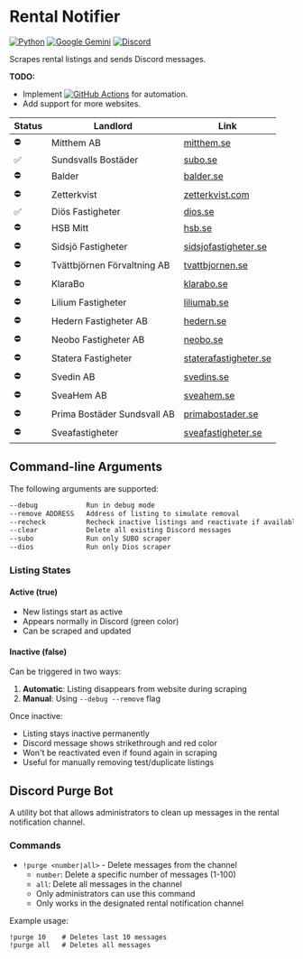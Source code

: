 # Rental Notifier

[![Python](https://img.shields.io/badge/Python-3776AB?logo=python&logoColor=white&style=for-the-badge)](https://github.com/python)
[![Google Gemini](https://img.shields.io/badge/Google%20Gemini-886FBF?logo=googlegemini&logoColor=white&style=for-the-badge)](https://github.com/google-gemini)
[![Discord](https://img.shields.io/badge/Discord-%235865F2.svg?&logo=discord&logoColor=white&style=for-the-badge)](https://github.com/discord)

Scrapes rental listings and sends Discord messages.

**TODO:**
* Implement [![GitHub Actions](https://img.shields.io/badge/GitHub_Actions-2088FF?logo=github-actions&logoColor=white)](https://docs.github.com/en/actions) for automation.
* Add support for more websites.

| **Status** | **Landlord**                              | **Link**                                                           |
|------------|-------------------------------------------|--------------------------------------------------------------------|
| ⛔         | Mitthem AB                                 | [mitthem.se](https://www.mitthem.se)                              |
| ✅         | Sundsvalls Bostäder                        | [subo.se](https://www.subo.se)                                    |
| ⛔         | Balder                                     | [balder.se](https://www.balder.se)                                |
| ⛔         | Zetterkvist                                | [zetterkvist.com](https://www.zetterkvist.com)                    |
| ✅         | Diös Fastigheter                           | [dios.se](https://www.dios.se)                                    |
| ⛔         | HSB Mitt                                   | [hsb.se](https://www.hsb.se)                                      |
| ⛔         | Sidsjö Fastigheter                         | [sidsjofastigheter.se](https://www.sidsjofastigheter.se)          |
| ⛔         | Tvättbjörnen Förvaltning AB                | [tvattbjornen.se](https://www.tvattbjornen.se)                    |
| ⛔         | KlaraBo                                    | [klarabo.se](https://www.klarabo.se)                              |
| ⛔         | Lilium Fastigheter                         | [liliumab.se](https://www.liliumab.se)                            |
| ⛔         | Hedern Fastigheter AB                      | [hedern.se](https://hedern.se)                                    |
| ⛔         | Neobo Fastigheter AB                       | [neobo.se](https://www.neobo.se)                                  |
| ⛔         | Statera Fastigheter                        | [staterafastigheter.se](https://www.staterafastigheter.se)        |
| ⛔         | Svedin AB                                  | [svedins.se](https://www.svedins.se)                              |
| ⛔         | SveaHem AB                                 | [sveahem.se](https://www.sveahem.se)                              |
| ⛔         | Prima Bostäder Sundsvall AB                | [primabostader.se](https://primabostader.se)                      |
| ⛔         | Sveafastigheter                            | [sveafastigheter.se](https://sveafastigheter.se)                  |


## Command-line Arguments

The following arguments are supported:

```bash
--debug            Run in debug mode
--remove ADDRESS   Address of listing to simulate removal
--recheck          Recheck inactive listings and reactivate if available
--clear            Delete all existing Discord messages
--subo             Run only SUBO scraper
--dios             Run only Dios scraper
```
### Listing States

#### Active (true)
- New listings start as active
- Appears normally in Discord (green color)
- Can be scraped and updated

#### Inactive (false)
Can be triggered in two ways:
1. **Automatic**: Listing disappears from website during scraping
2. **Manual**: Using `--debug --remove` flag

Once inactive:
- Listing stays inactive permanently
- Discord message shows strikethrough and red color
- Won't be reactivated even if found again in scraping
- Useful for manually removing test/duplicate listings

## Discord Purge Bot

A utility bot that allows administrators to clean up messages in the rental notification channel.

### Commands

- `!purge <number|all>` - Delete messages from the channel
  - `number`: Delete a specific number of messages (1-100)
  - `all`: Delete all messages in the channel
  - Only administrators can use this command
  - Only works in the designated rental notification channel

Example usage:
```
!purge 10    # Deletes last 10 messages
!purge all   # Deletes all messages
```
